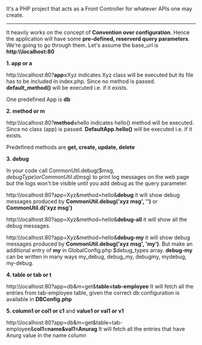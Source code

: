 It's a PHP project that acts as a Front Controller for whatever APIs one may create. 

________________

It heavily works on the concept of <b>Convention over configuration</b>. Hence the application will have some <b>pre-defined, reserverd query parameters</b>. We're going to go through them. Let's assume the base_url is <b>http:\\\\localhost:80</b>

<b>1. app or a</b>

http:\\\\localhost:80?<b>app=</b>Xyz indicates Xyz class will be executed but its file has to be included in index.php. Since no method is passed. <b>default_method()</b> will be executed i.e. if it exists.

One predefined App is <b>db</b>

<b>2. method or m</b>

http:\\\\localhost:80?<b>method=</b>hello indicates hello() method will be executed. Since no class (app) is passed. <b>DefaultApp.hello()</b> will be executed i.e. if it exists.

Predefined methods are <b>get, create, update, delete</b>

<b>3. debug</b>

In your code call CommonUtil.debug($msg, $debugType) or CommonUtil.d($msg) to print log messages on the web page but the logs won't be visible until you add debug as the query parameter.

http:\\\\localhost:80?app=Xyz&method=hello&<b>debug</b> it will show debug messages produced by <b>CommonUtil.debug('xyz msg', '')</b> or <b>CommonUtil.d('xyz msg')</b>

http:\\\\localhost:80?app=Xyz&method=hello&<b>debug-all</b> it will show all the debug messages.

http:\\\\localhost:80?app=Xyz&method=hello&<b>debug-my</b> it will show debug messages produced by <b>CommonUtil.debug('xyz msg', 'my')</b>. But make an additional entry of <b>my</b> in GlobalConfig.php $debug_types array. <b>debug-my</b> can be written in many ways my_debug, debug_my, debugmy, mydebug, my-debug. 

<b>4. table or tab or t</b>

http:\\\\localhost:80?app=db&m=get&<b>table=tab-employee</b> It will fetch all the entries from tab-employee table, given the correct db configuration is available in <b>DBConfig.php</b>

<b>5. column1 or col1 or c1</b> and <b>value1 or val1 or v1</b>

http:\\\\localhost:80?app=db&m=get&table=tab-employee&<b>col1=name&val1=Anurag</b> It will fetch all the entries that have Anurg value in the name column
